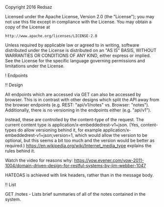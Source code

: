 Copyright 2016 Redsaz

Licensed under the Apache License, Version 2.0 (the "License");
you may not use this file except in compliance with the License.
You may obtain a copy of the License at

    http://www.apache.org/licenses/LICENSE-2.0

Unless required by applicable law or agreed to in writing, software
distributed under the License is distributed on an "AS IS" BASIS,
WITHOUT WARRANTIES OR CONDITIONS OF ANY KIND, either express or implied.
See the License for the specific language governing permissions and
limitations under the License.


! Endpoints

!! Design

All endpoints which are accessed via GET can also be accessed by browser. This is in contrast with other designs which split the API away from the browser endpoints (e.g. REST: "api/v1/notes" vs. Browser: "notes"). Additionally, there is no versioning in the endpoints either (e.g. "api/v1").

Instead, these are controlled by the content-type of the request. The current content type is application/x-embeddedrest-v1+json. (Yes, content-types do allow versioning behind it, for example application/x-embeddedrest-v1+json;version=1, which would allow the version to be optional, but this seems a bit too much and the version would be better as required.) https://en.wikipedia.org/wiki/Internet_media_type explains the rules behind it.

Watch the video for reasons why: https://yow.evener.com/yow-2011-1004/domain-driven-design-for-restful-systems-by-jim-webber-1047

HATEOAS is achieved with link headers, rather than in the message body.

!! List

GET /notes - Lists brief summaries of all of the notes contained in the system.

